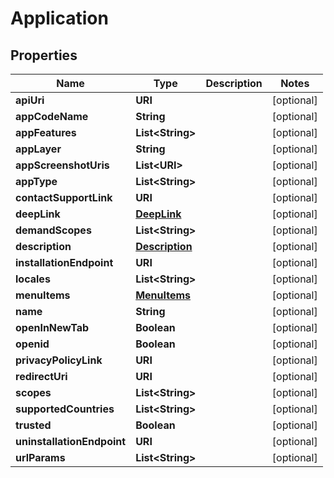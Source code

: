 

# Application


## Properties

Name | Type | Description | Notes
------------ | ------------- | ------------- | -------------
**apiUri** | **URI** |  |  [optional]
**appCodeName** | **String** |  |  [optional]
**appFeatures** | **List&lt;String&gt;** |  |  [optional]
**appLayer** | **String** |  |  [optional]
**appScreenshotUris** | **List&lt;URI&gt;** |  |  [optional]
**appType** | **List&lt;String&gt;** |  |  [optional]
**contactSupportLink** | **URI** |  |  [optional]
**deepLink** | [**DeepLink**](DeepLink.md) |  |  [optional]
**demandScopes** | **List&lt;String&gt;** |  |  [optional]
**description** | [**Description**](Description.md) |  |  [optional]
**installationEndpoint** | **URI** |  |  [optional]
**locales** | **List&lt;String&gt;** |  |  [optional]
**menuItems** | [**MenuItems**](MenuItems.md) |  |  [optional]
**name** | **String** |  |  [optional]
**openInNewTab** | **Boolean** |  |  [optional]
**openid** | **Boolean** |  |  [optional]
**privacyPolicyLink** | **URI** |  |  [optional]
**redirectUri** | **URI** |  |  [optional]
**scopes** | **List&lt;String&gt;** |  |  [optional]
**supportedCountries** | **List&lt;String&gt;** |  |  [optional]
**trusted** | **Boolean** |  |  [optional]
**uninstallationEndpoint** | **URI** |  |  [optional]
**urlParams** | **List&lt;String&gt;** |  |  [optional]



